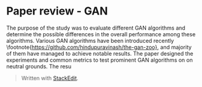 
# Paper review - GAN

The purpose of the study was to evaluate different GAN algorithms and determine the possible differences in the overall performance among these algorithms. Various GAN algorithms have been introduced recently \footnote{https://github.com/hindupuravinash/the-gan-zoo}, and majority of them have managed to achieve notable results. The paper designed the experiments and common metrics to test prominent GAN algorithms on on neutral grounds. The resu
> Written with [StackEdit](https://stackedit.io/).
<!--stackedit_data:
eyJoaXN0b3J5IjpbLTUxNTg4MDIwLDE0Mjk4NjYyNjQsMTEyND
U1NzQzLC0xNjAxMzAwNzM3LC02NjcwODc1MSwtNDYyODAxMDM2
LDgyNTkyODAyMCw2ODc4MDgzOV19
-->